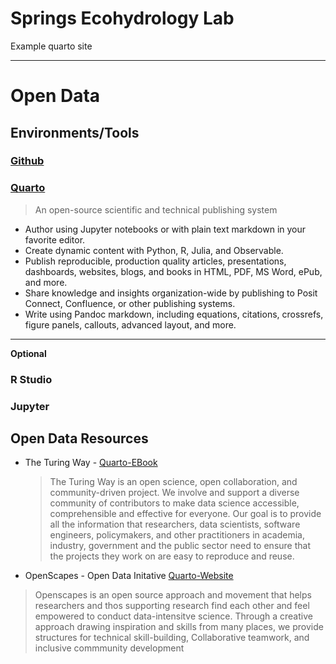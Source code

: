 # Springs Ecohydrology Lab 
Example quarto site 

---
# Open Data

## Environments/Tools

### [Github](https://github.com/)

### [Quarto](https://quarto.org/)

> An open-source scientific and technical publishing system

* Author using Jupyter notebooks or with plain text markdown in your favorite editor.
* Create dynamic content with Python, R, Julia, and Observable.
* Publish reproducible, production quality articles, presentations, dashboards, websites, blogs, and books in HTML, PDF, MS Word, ePub, and more.
* Share knowledge and insights organization-wide by publishing to Posit Connect, Confluence, or other publishing systems.
* Write using Pandoc markdown, including equations, citations, crossrefs, figure panels, callouts, advanced layout, and more.

---
**Optional**

### R Studio

### Jupyter


## Open Data Resources

* The Turing Way - [Quarto-EBook](https://book.the-turing-way.org/index.html)

  > The Turing Way is an open science, open collaboration, and community-driven project. We involve and support a diverse community of contributors to make data science accessible, comprehensible and effective for everyone. Our goal is to provide all the information that researchers, data scientists, software engineers, policymakers, and other practitioners in academia, industry, government and the public sector need to ensure that the projects they work on are easy to reproduce and reuse.
  
* OpenScapes - Open Data Initative [Quarto-Website](https://openscapes.org/)

> Openscapes is an open source approach and movement that helps researchers and thos supporting research find each other and feel empowered to conduct data-intensitve science. Through a creative approach drawing inspiration and skills from many places, we provide structures for technical skill-building, Collaborative teamwork, and inclusive commmunity development
